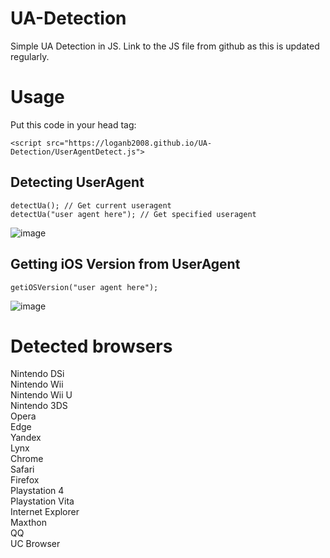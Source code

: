# UA-Detection
Simple UA Detection in JS. Link to the JS file from github as this is updated regularly.
# Usage
Put this code in your head tag: 
```JS
<script src="https://loganb2008.github.io/UA-Detection/UserAgentDetect.js">
```
## Detecting UserAgent
```JS
detectUa(); // Get current useragent
detectUa("user agent here"); // Get specified useragent
```
![image](https://user-images.githubusercontent.com/91550229/153238950-2d6f3cab-1669-429d-ad16-ce91df95c042.png)
## Getting iOS Version from UserAgent
```JS
getiOSVersion("user agent here");
```
![image](https://user-images.githubusercontent.com/91550229/153253925-1c1d98cd-8bd6-4bde-9f95-f1f2abfda5b8.png)
# Detected browsers
Nintendo DSi<br>
Nintendo Wii<br>
Nintendo Wii U<br>
Nintendo 3DS<br>
Opera<br>
Edge<br>
Yandex<br>
Lynx<br>
Chrome<br>
Safari<br>
Firefox<br>
Playstation 4<br>
Playstation Vita<br>
Internet Explorer<br>
Maxthon<br>
QQ<br>
UC Browser<br>
